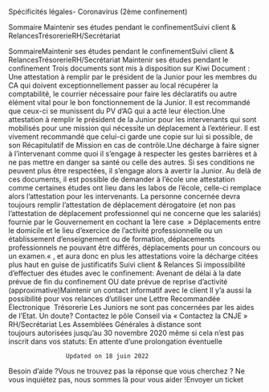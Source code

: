 



Spécificités légales- Coronavirus (2ème confinement)

Sommaire 
Maintenir ses études pendant le confinementSuivi client & RelancesTrésorerieRH/Secrétariat



SommaireMaintenir ses études pendant le confinementSuivi client & RelancesTrésorerieRH/Secrétariat
Maintenir ses études pendant le confinement
Trois documents sont mis à disposition sur Kiwi Document :
Une attestation à remplir par le président de la Junior pour les membres du CA qui doivent exceptionnellement passer au local récupérer la comptabilité, le courrier nécessaire pour faire les déclaratifs ou autre élément vital pour le bon fonctionnement de la Junior. Il est recommandé que ceux-ci se munissent du PV d’AG qui a acté leur élection.Une attestation à remplir le président de la Junior pour les intervenants qui sont mobilisés pour une mission qui nécessite un déplacement à l’extérieur. Il est vivement recommandé que celui-ci garde une copie sur lui si possible, de son Récapitulatif de Mission en cas de contrôle.Une décharge à faire signer à l’intervenant comme quoi il s’engage à respecter les gestes barrières et à ne pas mettre en danger sa santé ou celle des autres. Si ses conditions ne peuvent plus être respectées, il s’engage alors à avertir la Junior.
Au delà de ces documents, il est possible de demander à l’école une attestation comme certaines études ont lieu dans les labos de l’école, celle-ci remplace alors l’attestation pour les intervenants.
La personne concernée devra toujours remplir l’attestation de déplacement dérogatoire (et non pas l’attestation de déplacement professionnel qui ne concerne que les salariés) fournie par le Gouvernement en cochant la 1ère case  » Déplacements entre le domicile et le lieu d’exercice de l’activité professionnelle ou un établissement d’enseignement ou de formation, déplacements professionnels ne pouvant être différés, déplacements pour un concours ou un examen.« , et aura donc en plus les attestations voire la décharge citées plus haut en guise de justificatifs
Suivi client & Relances
Si impossibilité d’effectuer des études avec le confinement:
Avenant de délai à la date prévue de fin du confinement OU date prévue de reprise d’activité (approximative)Maintenir un contact informatif avec le client
Il y’a aussi la possibilité pour vos relances d’utiliser une Lettre Recommandée Électronique 
Trésorerie
Les Juniors ne sont pas concernées par les aides de l’Etat. Un doute? Contactez le pôle Conseil via « Contactez la CNJE »
RH/Secrétariat
Les Assemblées Générales à distance sont toujours autorisées jusqu’au 30 novembre 2020 même si cela n’est pas inscrit dans vos statuts: En attente d’une prolongation éventuelle


					Updated on 18 juin 2022				


Besoin d’aide ?Vous ne trouvez pas la réponse que vous cherchez ? Ne vous inquiétez pas, nous sommes là pour vous aider !Envoyer un ticket

